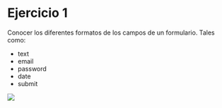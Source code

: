 # Ejercicio 1
Conocer los diferentes formatos de los campos de un formulario. Tales como:

- text
- email 
- password
- date
- submit

![](https://res.cloudinary.com/db9wh5uvt/image/upload/v1626023719/form1_koxzbw.png)